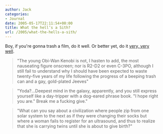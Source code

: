 ```yaml
---
author: Jack
categories:
- Journal
date: 2005-05-17T22:11:54+00:00
title: What the hell’s a Sith?
url: /2005/what-the-hells-a-sith/
---
```


Boy, if you're gonna trash a film, do it well. Or better yet, do it [very, very well][1].

> 
> 
> "The young Obi-Wan Kenobi is not, I hasten to add, the most nauseating figure onscreen; nor is R2-D2 or even C-3PO, although I still fail to understand why I should have been expected to waste twenty-five years of my life following the progress of a beeping trash can and a gay, gold-plated Jeeves"
> 
> 

> 
> 
> "Yoda?&#8230;Deepest mind in the galaxy, apparently, and you still express yourself like a day-tripper with a dog-eared phrase book. "I hope right you are." Break me a fucking give."
> 
> 

> 
> 
> "What can you say about a civilization where people zip from one solar system to the next as if they were changing their socks but where a woman fails to register for an ultrasound, and thus to realize that she is carrying twins until she is about to give birth?"
> 
>

 [1]: http://www.newyorker.com/critics/cinema/articles/050523crci_cinema